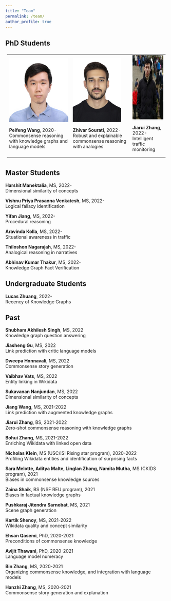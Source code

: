 ```yaml
---
title: "Team"
permalink: /team/
author_profile: true
---
```


## PhD Students

<table width="600px" markdown="span" style="padding: 0.5vw; border: none; max-width:100%; max-height:10%; background: transparent;">
<tr>
<td class="center-block">
<img height="200px" class="center-block" src="../images/Peifeng-Wang.jpeg">
  <p><b>Peifeng Wang</b>, 2020-<br/>
    Commonsense reasoning with knowledge graphs and language models</p>
</td>
<td class="center-block">
<img height="200px" class="center-block" src="../images/Zhivar-Sourati.jpeg">
<p><b>Zhivar Sourati</b>, 2022-<br/>
  Robust and explainable commonsense reasoning with analogies</p>
</td>
  <td class="center-block">
    <img height="200px" class="center-block" src="../images/Jiarui-Zhang.jpeg">
    <p><b>Jiarui Zhang</b>, 2022-<br/>
      Intelligent traffic monitoring</p>

  </td>
</tr>
</table>





## Master Students

**Harshit Manektalia**, MS, 2022-\
Dimensional similarity of concepts

**Vishnu Priya Prasanna Venkatesh**, MS, 2022-\
Logical fallacy identification

**Yifan Jiang**, MS, 2022-\
Procedural reasoning

**Aravinda Kolla**, MS, 2022-\
Situational awareness in traffic

**Thiloshon Nagarajah**, MS, 2022-\
Analogical reasoning in narratives

**Abhinav Kumar Thakur**, MS, 2022-\
Knowledge Graph Fact Verification

## Undergraduate Students

**Lucas Zhuang**, 2022-\
Recency of Knowledge Graphs

## Past

**Shubham Akhilesh Singh**, MS, 2022\
Knowledge graph question answering

**Jiasheng Gu**, MS, 2022\
Link prediction with critic language models

**Dweepa Honnavali**, MS, 2022\
Commonsense story generation

**Vaibhav Vats**, MS, 2022\
Entity linking in Wikidata

**Sukavanan Nanjundan**, MS, 2022\
Dimensional similarity of concepts

**Jiang Wang**, MS, 2021-2022\
Link prediction with augmented knowledge graphs

**Jiarui Zhang**, BS, 2021-2022\
Zero-shot commonsense reasoning with knowledge graphs

**Bohui Zhang**, MS, 2021-2022\
Enriching Wikidata with linked open data

**Nicholas Klein**, MS (USC/ISI Rising star program), 2020-2022\
Profiling Wikidata entities and identification of surprising facts

**Sara Melotte, Aditya Malte, Linglan Zhang, Namita Mutha**, MS (CKIDS program), 2021\
Biases in commonsense knowledge sources

**Zaina Shaik**, BS (NSF REU program), 2021\
Biases in factual knowledge graphs

**Pushkaraj Jitendra Sarnobat**, MS, 2021\
Scene graph generation

**Kartik Shenoy**, MS, 2021-2022\
Wikidata quality and concept similarity

**Ehsan Qasemi**, PhD, 2020-2021\
Preconditions of commonsense knowledge

**Avijit Thawani**, PhD, 2020-2021\
Language model numeracy

**Bin Zhang**, MS, 2020-2021\
Organizing commonsense knowledge, and integration with language models

**Hanzhi Zhang**, MS, 2020-2021\
Commonsense story generation and explanation
